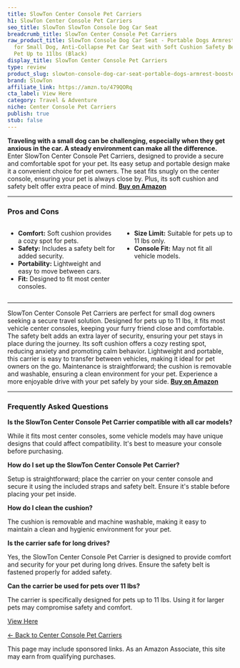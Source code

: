```yaml
---
title: SlowTon Center Console Pet Carriers
h1: SlowTon Center Console Pet Carriers
seo_title: SlowTon SlowTon Console Dog Car Seat
breadcrumb_title: SlowTon Center Console Pet Carriers
raw_product_title: SlowTon Console Dog Car Seat - Portable Dogs Armrest Booster Seat
  for Small Dog, Anti-Collapse Pet Car Seat with Soft Cushion Safety Belt, Support
  Pet Up to 11lbs (Black)
display_title: SlowTon Center Console Pet Carriers
type: review
product_slug: slowton-console-dog-car-seat-portable-dogs-armrest-booster-seat-for-sma-2bcbb141
brand: SlowTon
affiliate_link: https://amzn.to/479QORq
cta_label: View Here
category: Travel & Adventure
niche: Center Console Pet Carriers
publish: true
stub: false
---
```


<div id="intro" class="full-width">
  <p><strong>Traveling with a small dog can be challenging, especially when they get anxious in the car. A steady environment can make all the difference.</strong> Enter SlowTon Center Console Pet Carriers, designed to provide a secure and comfortable spot for your pet. Its easy setup and portable design make it a convenient choice for pet owners. The seat fits snugly on the center console, ensuring your pet is always close by. Plus, its soft cushion and safety belt offer extra peace of mind. <a href="https://amzn.to/479QORq" rel="nofollow sponsored noopener" target="_blank"><strong>Buy on Amazon</strong></a></p>
</div>

<hr />
<h3 id="pros-cons">Pros and Cons</h3>
<div class="pc-grid" style="display:grid;grid-template-columns:1fr 1fr;gap:16px;">
  <ul>
    <li><strong>Comfort:</strong> Soft cushion provides a cozy spot for pets.</li>
    <li><strong>Safety:</strong> Includes a safety belt for added security.</li>
    <li><strong>Portability:</strong> Lightweight and easy to move between cars.</li>
    <li><strong>Fit:</strong> Designed to fit most center consoles.</li>
  </ul>
  <ul>
    <li><strong>Size Limit:</strong> Suitable for pets up to 11 lbs only.</li>
    <li><strong>Console Fit:</strong> May not fit all vehicle models.</li>
  </ul>
</div>
<hr />

<div class="full-width">
  <p>SlowTon Center Console Pet Carriers are perfect for small dog owners seeking a secure travel solution. Designed for pets up to 11 lbs, it fits most vehicle center consoles, keeping your furry friend close and comfortable. The safety belt adds an extra layer of security, ensuring your pet stays in place during the journey. Its soft cushion offers a cozy resting spot, reducing anxiety and promoting calm behavior. Lightweight and portable, this carrier is easy to transfer between vehicles, making it ideal for pet owners on the go. Maintenance is straightforward; the cushion is removable and washable, ensuring a clean environment for your pet. Experience a more enjoyable drive with your pet safely by your side. <a href="https://amzn.to/479QORq" rel="nofollow sponsored noopener" target="_blank"><strong>Buy on Amazon</strong></a></p>
</div>

<hr />
<h3 id="faqs">Frequently Asked Questions</h3>

<p><strong>Is the SlowTon Center Console Pet Carrier compatible with all car models?</strong></p>
<p>While it fits most center consoles, some vehicle models may have unique designs that could affect compatibility. It's best to measure your console before purchasing.</p>

<p><strong>How do I set up the SlowTon Center Console Pet Carrier?</strong></p>
<p>Setup is straightforward; place the carrier on your center console and secure it using the included straps and safety belt. Ensure it's stable before placing your pet inside.</p>

<p><strong>How do I clean the cushion?</strong></p>
<p>The cushion is removable and machine washable, making it easy to maintain a clean and hygienic environment for your pet.</p>

<p><strong>Is the carrier safe for long drives?</strong></p>
<p>Yes, the SlowTon Center Console Pet Carrier is designed to provide comfort and security for your pet during long drives. Ensure the safety belt is fastened properly for added safety.</p>

<p><strong>Can the carrier be used for pets over 11 lbs?</strong></p>
<p>The carrier is specifically designed for pets up to 11 lbs. Using it for larger pets may compromise safety and comfort.</p>
<p><a class="btn" href="https://amzn.to/479QORq" target="_blank" rel="nofollow sponsored noopener">View Here</a></p>
<p><a href="/roundups/travel-adventure/center-console-pet-carriers/">← Back to Center Console Pet Carriers</a></p>
<aside class="disclosure">This page may include sponsored links. As an Amazon Associate, this site may earn from qualifying purchases.</aside>

